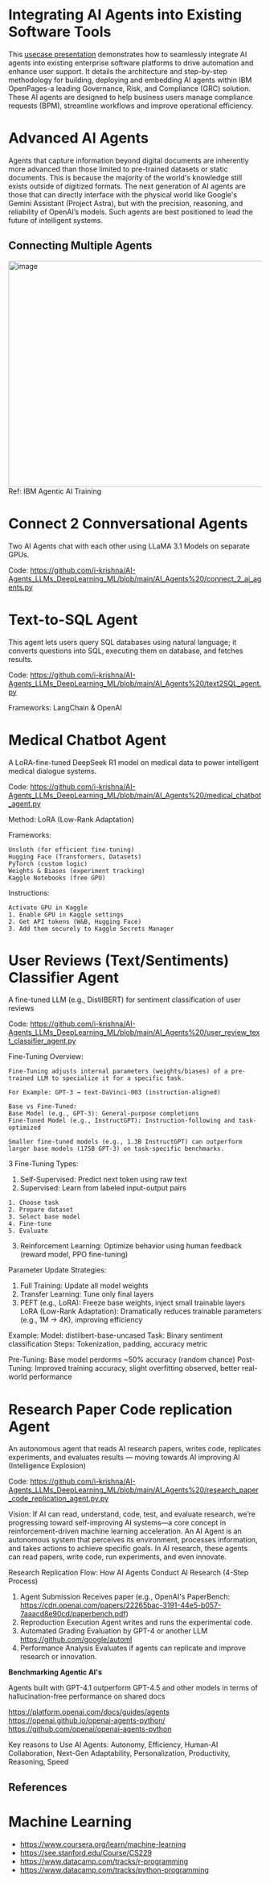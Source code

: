 # Integrating AI Agents into Existing Software Tools

This [usecase presentation](https://github.com/i-krishna/AI-Agents_LLMs_DeepLearning_ML/blob/main/Business%20Process%20Automation%20with%20AI-Agents.pdf) demonstrates how to seamlessly integrate AI agents into existing enterprise software platforms to drive automation and enhance user support. It details the architecture and step-by-step methodology for building, deploying and embedding AI agents within IBM OpenPages-a leading Governance, Risk, and Compliance (GRC) solution. These AI agents are designed to help business users manage compliance requests (BPM), streamline workflows and improve operational efficiency.

# Advanced AI Agents

Agents that capture information beyond digital documents are inherently more advanced than those limited to pre-trained datasets or static documents. This is because the majority of the world's knowledge still exists outside of digitized formats. The next generation of AI agents are those that can directly interface with the physical world like Google's Gemini Assistant (Project Astra), but with the precision, reasoning, and reliability of OpenAI’s models. Such agents are best positioned to lead the future of intelligent systems.

## Connecting Multiple Agents 

<img width="795" height="449" alt="image" src="https://github.com/user-attachments/assets/45fc8d2b-31b4-49b6-b8c1-74d11cac49a0" />
Ref: IBM Agentic AI Training 

# Connect 2 Connversational Agents 

Two AI Agents chat with each other using LLaMA 3.1 Models on separate GPUs.

Code: https://github.com/i-krishna/AI-Agents_LLMs_DeepLearning_ML/blob/main/AI_Agents%20/connect_2_ai_agents.py

# Text-to-SQL Agent 

This agent lets users query SQL databases using natural language; it converts questions into SQL, executing them on database, and fetches results.

Code: https://github.com/i-krishna/AI-Agents_LLMs_DeepLearning_ML/blob/main/AI_Agents%20/text2SQL_agent.py 

Frameworks: LangChain & OpenAI

# Medical Chatbot Agent

A LoRA-fine-tuned DeepSeek R1 model on medical data to power intelligent medical dialogue systems.

Code: https://github.com/i-krishna/AI-Agents_LLMs_DeepLearning_ML/blob/main/AI_Agents%20/medical_chatbot_agent.py 

Method: LoRA (Low-Rank Adaptation)

Frameworks:
```
Unsloth (for efficient fine-tuning)
Hugging Face (Transformers, Datasets)
PyTorch (custom logic)
Weights & Biases (experiment tracking)
Kaggle Notebooks (free GPU) 
```
Instructions:
```
Activate GPU in Kaggle
1. Enable GPU in Kaggle settings  
2. Get API tokens (W&B, Hugging Face)  
3. Add them securely to Kaggle Secrets Manager  
```

# User Reviews (Text/Sentiments) Classifier Agent

A fine-tuned LLM (e.g., DistilBERT) for sentiment classification of user reviews

Code: https://github.com/i-krishna/AI-Agents_LLMs_DeepLearning_ML/blob/main/AI_Agents%20/user_review_text_classifier_agent.py 

Fine-Tuning Overview:
```
Fine-Tuning adjusts internal parameters (weights/biases) of a pre-trained LLM to specialize it for a specific task.

For Example: GPT-3 → text-DaVinci-003 (instruction-aligned)

Base vs Fine-Tuned:
Base Model (e.g., GPT-3): General-purpose completions
Fine-Tuned Model (e.g., InstructGPT): Instruction-following and task-optimized

Smaller fine-tuned models (e.g., 1.3B InstructGPT) can outperform larger base models (175B GPT-3) on task-specific benchmarks.
```

3 Fine-Tuning Types:
1. Self-Supervised: Predict next token using raw text
2. Supervised: Learn from labeled input-output pairs
```
1. Choose task
2. Prepare dataset
3. Select base model
4. Fine-tune
5. Evaluate
```
3. Reinforcement Learning: Optimize behavior using human feedback (reward model, PPO fine-tuning)

Parameter Update Strategies:

1. Full Training: Update all model weights
2. Transfer Learning: Tune only final layers
3. PEFT (e.g., LoRA): Freeze base weights, inject small trainable layers
LoRA (Low-Rank Adaptation): Dramatically reduces trainable parameters (e.g., 1M → 4K), improving efficiency

Example:
Model: distilbert-base-uncased
Task: Binary sentiment classification
Steps: Tokenization, padding, accuracy metric

Pre-Tuning: Base model perdorms ~50% accuracy (random chance)
Post-Tuning: Improved training accuracy, slight overfitting observed, better real-world performance

# Research Paper Code replication Agent

An autonomous agent that reads AI research papers, writes code, replicates experiments, and evaluates results — moving towards AI improving AI (Intelligence Explosion)

Code: https://github.com/i-krishna/AI-Agents_LLMs_DeepLearning_ML/blob/main/AI_Agents%20/research_paper_code_replication_agent.py.py 

Vision: If AI can read, understand, code, test, and evaluate research, we’re progressing toward self-improving AI systems—a core concept in reinforcement-driven machine learning acceleration. An AI Agent is an autonomous system that perceives its environment, processes information, and takes actions to achieve specific goals. In AI research, these agents can read papers, write code, run experiments, and even innovate.

Research Replication Flow: How AI Agents Conduct AI Research (4-Step Process)
1. Agent Submission
Receives paper (e.g., OpenAI's PaperBench: https://cdn.openai.com/papers/22265bac-3191-44e5-b057-7aaacd8e90cd/paperbench.pdf)
2. Reproduction Execution
Agent writes and runs the experimental code.
3. Automated Grading
Evaluation by GPT-4 or another LLM https://github.com/google/automl 
4. Performance Analysis
Evaluates if agents can replicate and improve research or innovation.

**Benchmarking Agentic AI's**

Agents built with GPT-4.1 outperform GPT-4.5 and other models in terms of hallucination-free performance on shared docs  

https://platform.openai.com/docs/guides/agents 
https://openai.github.io/openai-agents-python/
https://github.com/openai/openai-agents-python

Key reasons to Use AI Agents: Autonomy, Efficiency, Human-AI Collaboration, Next-Gen Adaptability, Personalization, Productivity, Reasoning, Speed

## References 

# Machine Learning
- https://www.coursera.org/learn/machine-learning
- https://see.stanford.edu/Course/CS229
- https://www.datacamp.com/tracks/r-programming
- https://www.datacamp.com/tracks/python-programming
